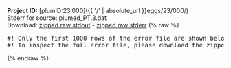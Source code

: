 **Project ID:** [plumID:23.000]({{ '/' | absolute_url }}eggs/23/000/)  
Stderr for source:  plumed_PT.3.dat   
Download: [zipped raw stdout](plumed_PT.3.dat.plumed.stdout.txt.zip) - [zipped raw stderr](plumed_PT.3.dat.plumed.stderr.txt.zip) 
{% raw %}
<pre>
#! Only the first 1000 rows of the error file are shown below
#! To inspect the full error file, please download the zipped raw stderr file above
</pre>
{% endraw %}
